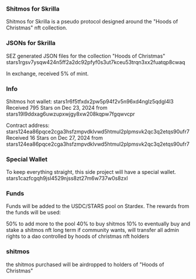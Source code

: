 ### Shitmos for Skrilla

Shitmos for Skrilla is a pseudo protocol designed around the "Hoods of Christmas" nft collection.


### JSONs for Skrilla

SEZ generated JSON files for the collection "Hoods of Christmas" stars1rgsv7ysqw424n5ff2a2dc92pfyf0s3ut7kceu53trqn3xx2fuatqp8cwaq

In exchange, received 5% of mint.

### Info

Shitmos hot wallet: stars1r6f5tfxdx2pw5p94f2v5n96xd4nglz5qdgl4l3
Received 795 Stars on Dec 23, 2024 from stars19l9ddxag6uwzupxwjgy8xw208kqpw7fgqwvcpr

Contract address:
stars124ea86pqce2cga3hsfzmpvdklvwd5htmul2plpmsvk2qc3q2etqs90ufr7
Received 16 Stars on Dec 27, 2024 from stars124ea86pqce2cga3hsfzmpvdklvwd5htmul2plpmsvk2qc3q2etqs90ufr7

### Special Wallet

To keep everything straight, this side project will have a special wallet.
stars1cazfcgqh9jsl4529njss8zt27m6w737w0s8zxl

### Funds

Funds will be added to the USDC/STARS pool on Stardex. The rewards from the funds will be used:

50% to add more to the pool
40% to buy shitmos
10% to eventually buy and stake a shitmos nft
long term if community wants, will transfer all admin rights to a dao controlled by hoods of christmas nft holders


### shitmos

the shitmos purchased will be airdropped to holders of "Hoods of Christmas"


